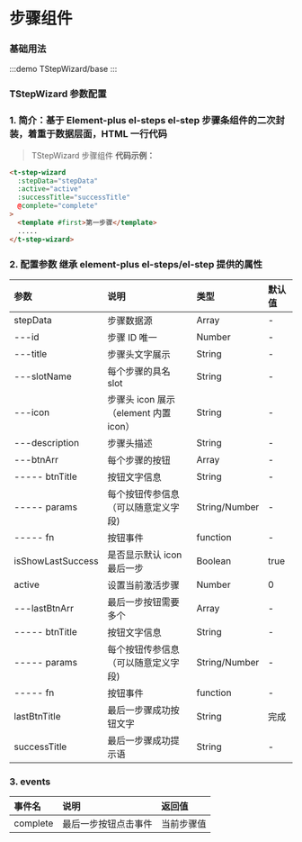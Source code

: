 # 步骤组件

### 基础用法

:::demo
TStepWizard/base
:::

### TStepWizard 参数配置

### 1. 简介：基于 Element-plus el-steps el-step 步骤条组件的二次封装，着重于数据层面，HTML 一行代码

> TStepWizard 步骤组件 **代码示例：**

```html
<t-step-wizard
  :stepData="stepData"
  :active="active"
  :successTitle="successTitle"
  @complete="complete"
>
  <template #first>第一步骤</template>
  .....
</t-step-wizard>
```

### 2. 配置参数 继承 element-plus el-steps/el-step 提供的属性

| 参数              | 说明                                  | 类型          | 默认值 |
| :---------------- | :------------------------------------ | :------------ | :----- |
| stepData          | 步骤数据源                            | Array         | -      |
| ---id             | 步骤 ID 唯一                          | Number        | -      |
| ---title          | 步骤头文字展示                        | String        | -      |
| ---slotName       | 每个步骤的具名 slot                   | String        | -      |
| ---icon           | 步骤头 icon 展示（element 内置 icon） | String        | -      |
| ---description    | 步骤头描述                            | String        | -      |
| ---btnArr         | 每个步骤的按钮                        | Array         | -      |
| ----- btnTitle    | 按钮文字信息                          | String        | -      |
| ----- params      | 每个按钮传参信息（可以随意定义字段)   | String/Number | -      |
| ----- fn          | 按钮事件                              | function      | -      |
| isShowLastSuccess | 是否显示默认 icon 最后一步            | Boolean       | true   |
| active            | 设置当前激活步骤                      | Number        | 0      |
| ---lastBtnArr     | 最后一步按钮需要多个                  | Array         | -      |
| ----- btnTitle    | 按钮文字信息                          | String        | -      |
| ----- params      | 每个按钮传参信息（可以随意定义字段)   | String/Number | -      |
| ----- fn          | 按钮事件                              | function      | -      |
| lastBtnTitle      | 最后一步骤成功按钮文字                | String        | 完成   |
| successTitle      | 最后一步骤成功提示语                  | String        | -      |

### 3. events

| 事件名   | 说明                 | 返回值     |
| :------- | :------------------- | :--------- |
| complete | 最后一步按钮点击事件 | 当前步骤值 |
